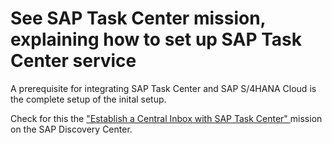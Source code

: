 # See SAP Task Center mission, explaining how to set up SAP Task Center service

A prerequisite for integrating SAP Task Center and SAP S/4HANA Cloud is the complete setup of the inital setup.

Check for this the ["Establish a Central Inbox with SAP Task Center" ](https://discovery-center.cloud.sap/missiondetail/3774/3813/?tab=overview) mission on the SAP Discovery Center.
